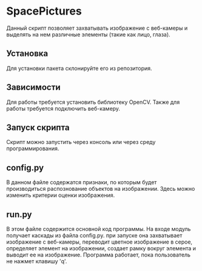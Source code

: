 SpacePictures
====

Данный скрипт позволяет захватывать изображение с веб-камеры и выделять на нем различные элементы (такие как лицо, глаза).

Установка
-
Для установки пакета склонируйте его из репозитория.

Зависимости
-
Для работы требуется установить библиотеку OpenCV. Также для работы требуется подключить веб-камеру.

Запуск скрипта
-
Скрипт можно запустить через консоль или через среду программирования.

config.py
-
В данном файле содержатся признаки, по которым будет производиться распознование объектов на изображении. Здесь можно изменить критерии оценки изображения.

run.py
-
В этом файле содержится основной код программы. На входе модуль получает каскады из файла config.py. при запуске она захватывает изображение с веб-камеры, переводит цветное изображение в серое, определяет элемент на изображении, создает рамку вокруг элемента и выводит ее на изображение.
Программа работает, пока пользователь не нажмет клавишу 'q'.
